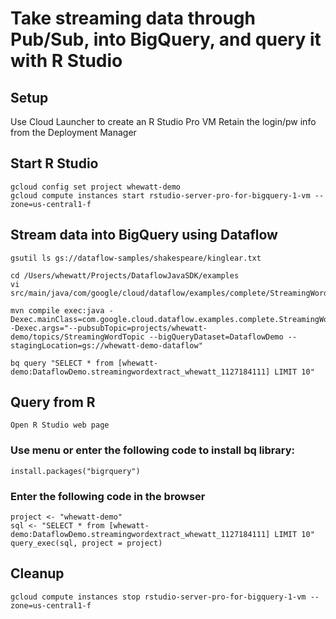 # Take streaming data through Pub/Sub, into BigQuery, and query it with R Studio

## Setup
Use Cloud Launcher to create an R Studio Pro VM
Retain the login/pw info from the Deployment Manager

## Start R Studio
	gcloud config set project whewatt-demo
	gcloud compute instances start rstudio-server-pro-for-bigquery-1-vm --zone=us-central1-f

## Stream data into BigQuery using Dataflow
	gsutil ls gs://dataflow-samples/shakespeare/kinglear.txt

	cd /Users/whewatt/Projects/DataflowJavaSDK/examples
	vi src/main/java/com/google/cloud/dataflow/examples/complete/StreamingWordExtract.java

	mvn compile exec:java -Dexec.mainClass=com.google.cloud.dataflow.examples.complete.StreamingWordExtract -Dexec.args="--pubsubTopic=projects/whewatt-demo/topics/StreamingWordTopic --bigQueryDataset=DataflowDemo --stagingLocation=gs://whewatt-demo-dataflow"

	bq query "SELECT * from [whewatt-demo:DataflowDemo.streamingwordextract_whewatt_1127184111] LIMIT 10"

## Query from R
	Open R Studio web page

### Use menu or enter the following code to install bq library:  
	install.packages("bigrquery")

### Enter the following code in the browser
	project <- "whewatt-demo"
	sql <- "SELECT * from [whewatt-demo:DataflowDemo.streamingwordextract_whewatt_1127184111] LIMIT 10"
	query_exec(sql, project = project)

## Cleanup
	gcloud compute instances stop rstudio-server-pro-for-bigquery-1-vm --zone=us-central1-f
